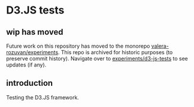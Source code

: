 # D3.JS tests

## wip has moved

Future work on this repository has moved to the monorepo [valera-rozuvan/experiments](https://github.com/valera-rozuvan/experiments). This repo is archived for historic purposes (to preserve commit history). Navigate over to [experiments/d3-js-tests](https://github.com/valera-rozuvan/experiments/tree/main/d3-js-tests) to see updates (if any).

## introduction

Testing the D3.JS framework.

